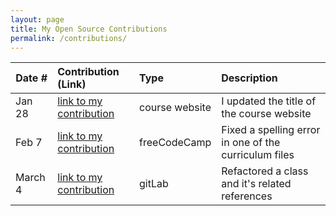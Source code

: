 ```yaml
---
layout: page
title: My Open Source Contributions
permalink: /contributions/
---
```


<!--
Type of the contribution should be "Wikipedia edit", "OpenStreet Map feature", "Documentation", "Course website", "Blog",
"Browser Add-on", etc.

The description should include a brief summary of what you did.

The link should bring us to a public page that shows your contribution. 

Replace the first row with your own contribution. 

-->





| Date #       | Contribution (Link)  | Type  | Description |
|---|:---|:---|:---|
| Jan 28   | [link to my contribution](https://github.com/hminsky2002/ossd/commit/3afa8bad3c106df2fe88948f7629139932588084)    | course website    |   I updated the title of the course website    |
|   Feb 7  |   [link to my contribution](https://github.com/freeCodeCamp/freeCodeCamp/pull/53581)  |   freeCodeCamp  |  Fixed a spelling error in one of the curriculum files    |
| March 4   |  [link to my contribution](https://gitlab.com/gitlab-org/gitlab/-/merge_requests/148094) |   gitLab | Refactored a class and it's related references